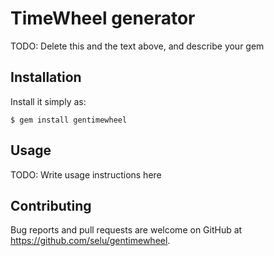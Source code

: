# TimeWheel generator

TODO: Delete this and the text above, and describe your gem

## Installation

Install it simply as:

    $ gem install gentimewheel

## Usage

TODO: Write usage instructions here


## Contributing

Bug reports and pull requests are welcome on GitHub at https://github.com/selu/gentimewheel.

